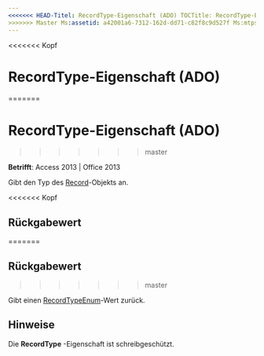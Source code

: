 ```yaml
---
<<<<<<< HEAD-Titel: RecordType-Eigenschaft (ADO) TOCTitle: RecordType-Eigenschaft (ADO) === Titel: RecordType-Eigenschaft (ADO) TOCTitle: RecordType-Eigenschaft (ADO)
>>>>>>> Master Ms:assetid: a42001a6-7312-162d-dd71-c82f8c9d527f Ms:mtpsurl: https://msdn.microsoft.com/library/JJ249762(v=office.15) Ms:contentKeyID: 48546806 ms.date: 09/18/2015 Mtps_version: Office. 15
---
```


<<<<<<< Kopf
# <a name="recordtype-property-ado"></a>RecordType-Eigenschaft (ADO)
=======
# <a name="recordtype-property-ado"></a>RecordType-Eigenschaft (ADO)
>>>>>>> master


**Betrifft**: Access 2013 | Office 2013

Gibt den Typ des [Record](record-object-ado.md)-Objekts an.

<<<<<<< Kopf
## <a name="return-value"></a>Rückgabewert
=======
## <a name="return-value"></a>Rückgabewert
>>>>>>> master

Gibt einen [RecordTypeEnum](recordtypeenum.md)-Wert zurück.

## <a name="remarks"></a>Hinweise

Die **RecordType** -Eigenschaft ist schreibgeschützt.

